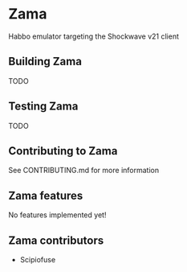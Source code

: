 # Zama
Habbo emulator targeting the Shockwave v21 client

## Building Zama
TODO

## Testing Zama
TODO

## Contributing to Zama
See CONTRIBUTING.md for more information

## Zama features
No features implemented yet!

## Zama contributors
* Scipiofuse

